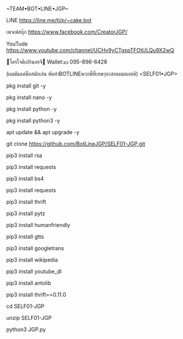 ~TEAM•BOT•LINE•JGP~

LINE
https://line.me/ti/p/~cake.bot

เพจเฟสบุ๊ก
https://www.facebook.com/CreatorJGP/

YouTude
https://www.youtube.com/channel/UCHv9yCTgspTFOtULQu9X2wQ

🔽ไครใจดีเปร์นอยจิ🔽
Wallet:💵 095-896-6428

(ผมมันแค่มือสมักเล่น หัดทำBOTLINEพวกพี่ที่เทพๆอะสอนผมนอยดิ)
<SELF01•JGP>

pkg install git -y

pkg install nano -y

pkg install python -y

pkg install python3 -y

apt update && apt upgrade -y

git clone https://github.com/BotLineJGP/SELF01-JGP.git

pip3 install rsa

pip3 install requests

pip3 install bs4

pip3 install requests

pip3 install thrift

pip3 install pytz

pip3 install humanfriendly

pip3 install gtts

pip3 install googletrans

pip3 install wikipedia

pip3 install youtube_dl

pip3 install antolib

pip3 install thrift==0.11.0

cd SELF01-JGP

unzip SELF01-JGP

python3 JGP.py
